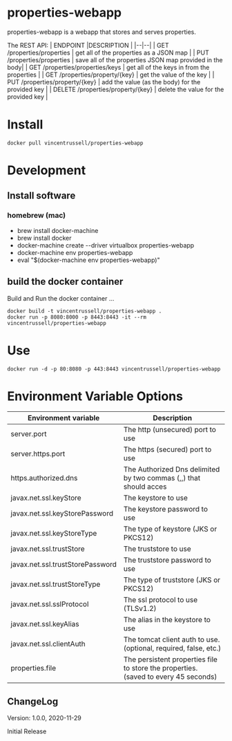 properties-webapp
============================

properties-webapp is a webapp that stores and serves properties.


The REST API:
| ENDPOINT |DESCRIPTION  |
|--|--|
| GET /properties/properties | get all of the properties as a JSON map |
| PUT /properties/properties | save all of the properties JSON map provided in the body|
| GET /properties/properties/keys | get all of the keys in from the properties |
| GET /properties/property/{key} | get the value of the key |
| PUT /properties/property/{key} | add the value (as the body) for the provided key |
| DELETE /properties/property/{key} | delete the value for the provided key |


# Install

```
docker pull vincentrussell/properties-webapp
```

# Development
## Install software
### homebrew (mac)
* brew install docker-machine
* brew install docker
* docker-machine create --driver virtualbox properties-webapp
* docker-machine env properties-webapp
* eval "$(docker-machine env properties-webapp)"


## build the docker container
Build and Run the docker container ...

```
docker build -t vincentrussell/properties-webapp .
docker run -p 8080:8000 -p 8443:8443 -it --rm vincentrussell/properties-webapp
```

# Use

```
docker run -d -p 80:8080 -p 443:8443 vincentrussell/properties-webapp
```

# Environment Variable Options

|Environment variable  | Description |
|--|--|
| server.port | The http (unsecured) port to use  |
| server.https.port | The https (secured) port to use  |
| https.authorized.dns | The Authorized Dns delimited by two commas (,,) that should acces  |
| javax.net.ssl.keyStore | The keystore to use  |
| javax.net.ssl.keyStorePassword | The keystore password to use  |
| javax.net.ssl.keyStoreType | The type of keystore (JKS or PKCS12)  |
| javax.net.ssl.trustStore | The truststore to use |
| javax.net.ssl.trustStorePassword| The truststore password to use  |
| javax.net.ssl.trustStoreType | The type of truststore (JKS or PKCS12)  |
| javax.net.ssl.sslProtocol | The ssl protocol to use (TLSv1.2)  |
| javax.net.ssl.keyAlias | The alias in the keystore to use  |
| javax.net.ssl.clientAuth | The tomcat client auth to use.  (optional, required, false, etc.)  |
| properties.file | The persistent properties file to store the properties. (saved to every 45 seconds)  |



## ChangeLog

Version: 1.0.0, 2020-11-29

Initial Release
